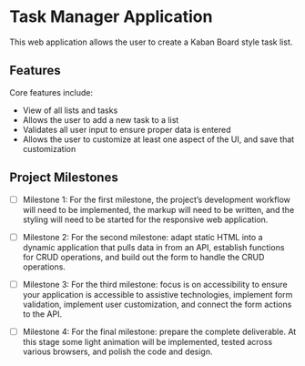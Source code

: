 # Task Manager Application

This web application allows the user to create a Kaban Board style task list.

## Features

Core features include:
- View of all lists and tasks
- Allows the user to add a new task to a list
- Validates all user input to ensure proper data is entered
- Allows the user to customize at least one aspect of the UI, and save that customization

## Project Milestones

- [ ] Milestone 1:
For the first milestone, the project’s development workflow will need to be implemented, the markup will need to be written, and the styling will need to be started for the responsive web application.

- [ ] Milestone 2:
For the second milestone: adapt static HTML into a dynamic application that pulls data in from an API, establish functions for CRUD operations, and build out the form to handle the CRUD operations.

- [ ] Milestone 3:
For the third milestone: focus is on accessibility to ensure your application is accessible to assistive technologies, implement form validation, implement user customization, and connect the form actions to the API.

- [ ] Milestone 4:
For the final milestone: prepare the complete deliverable. At this stage some light animation will be implemented, tested across various browsers, and polish the code and design.
